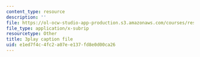 ```yaml
---
content_type: resource
description: ''
file: https://ol-ocw-studio-app-production.s3.amazonaws.com/courses/res-6-012-introduction-to-probability-spring-2018/e1ed7f4c4fc2a07ee137fd8e0d00ca26_-0pzpXHq_io.srt
file_type: application/x-subrip
resourcetype: Other
title: 3play caption file
uid: e1ed7f4c-4fc2-a07e-e137-fd8e0d00ca26
---
```

